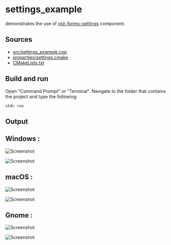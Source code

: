 # settings_example

demonstrates the use of [xtd::forms::settings](https://gammasoft71.github.io/xtd/reference_guides/latest/classxtd_1_1forms_1_1settings.html) component.

## Sources

* [src/settings_example.cpp](src/settings_example.cpp)
* [properties/settings.cmake](properties/settings.cmake)
* [CMakeLists.txt](CMakeLists.txt)


## Build and run

Open "Command Prompt" or "Terminal". Navigate to the folder that contains the project and type the following:

```shell
xtdc run
```

## Output

## Windows :

![Screenshot](../../../../docs/pictures/examples/settings_example_w.png)

![Screenshot](../../../../docs/pictures/examples/settings_example_wd.png)

## macOS :

![Screenshot](../../../../docs/pictures/examples/settings_example_m.png)

![Screenshot](../../../../docs/pictures/examples/settings_example_md.png)

## Gnome :

![Screenshot](../../../../docs/pictures/examples/settings_example_g.png)

![Screenshot](../../../../docs/pictures/examples/settings_example_gd.png)
